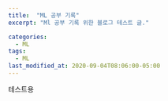 ```yaml
---
title:  "ML 공부 기록"
excerpt: "Ml 공부 기록 위한 블로그 테스트 글."

categories:
  - ML
tags:
  - ML
last_modified_at: 2020-09-04T08:06:00-05:00
---
```


테스트용 